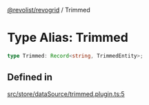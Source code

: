 [@revolist/revogrid](README.md) / Trimmed

# Type Alias: Trimmed

```ts
type Trimmed: Record<string, TrimmedEntity>;
```

## Defined in

[src/store/dataSource/trimmed.plugin.ts:5](https://github.com/revolist/revogrid/blob/2d9504ecff6b493d547df979b2259be6b639351c/src/store/dataSource/trimmed.plugin.ts#L5)
